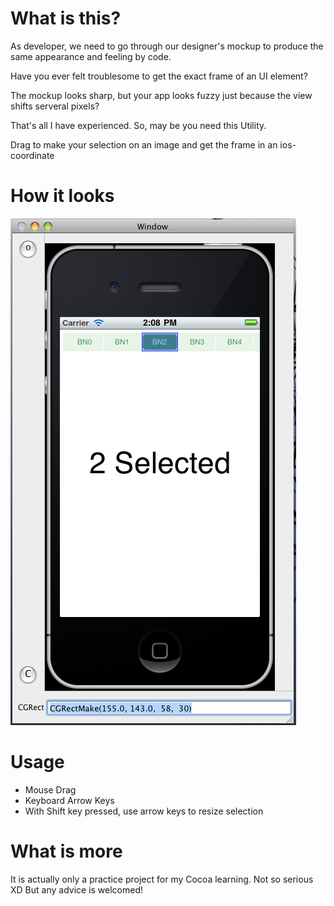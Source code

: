 # What is this?
As developer, we need to go through our designer's mockup to produce the same appearance and feeling by code.

Have you ever felt troublesome to get the exact frame of an UI element? 

The mockup looks sharp, but your app looks fuzzy just because the view shifts serveral pixels?

That's all I have experienced. 
So, may be you need this Utility.

Drag to make your selection on an image and get the frame in an ios-coordinate

# How it looks
![Appearance](https://github.com/pppoe/GetFrame/raw/master/screenshots/GetFrame.png)

# Usage
- Mouse Drag
- Keyboard Arrow Keys
- With Shift key pressed, use arrow keys to resize selection

# What is more
It is actually only a practice project for my Cocoa learning. Not so serious XD
But any advice is welcomed!

